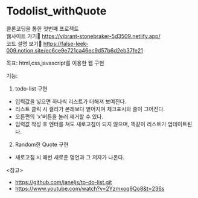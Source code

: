 # Todolist_withQuote
클론코딩을 통한 첫번째 프로젝트</br>
웹사이트 가기:link: https://vibrant-stonebraker-5d3509.netlify.app/</br>
코드 설명 보기:link: https://false-leek-009.notion.site/ec6ce9e721ca46ec9d57b6d2eb37fe21

목표: html,css,javascript를 이용한 웹 구현

기능:
1) todo-list 구현
- 입력값을 넣으면 하나씩 리스트가 더해져 보여진다.
- 리스트 클릭 시 컬러가 본래보다 옅어지며 체크표시와 줄이 그어진다.
- 오른편의 'x'버튼을 눌러 제거할 수 있다.
- 입력값 작성 후 엔터를 쳐도 새로고침이 되지 않으며, 똑같이 리스트가 업데이트된다.
2) Random한 Quote 구현
- 새로고침 시 매번 새로운 명언과 그 저자가 나온다.


<참고>
- https://github.com/janeljs/to-do-list.git
- https://www.youtube.com/watch?v=2Yzmxoq9Qo8&t=236s